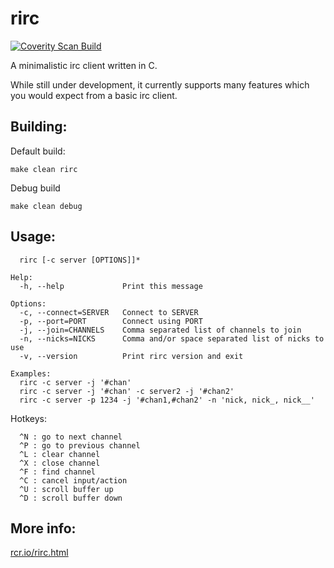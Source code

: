 # rirc
[![Coverity Scan Build](https://scan.coverity.com/projects/4940/badge.svg)](https://scan.coverity.com/projects/4940)

A minimalistic irc client written in C.

While still under development, it currently supports
many features which you would expect from a basic
irc client.

## Building:

Default build:
```
make clean rirc
```

Debug build
```
make clean debug
```

## Usage:
```
  rirc [-c server [OPTIONS]]*

Help:
  -h, --help             Print this message

Options:
  -c, --connect=SERVER   Connect to SERVER
  -p, --port=PORT        Connect using PORT
  -j, --join=CHANNELS    Comma separated list of channels to join
  -n, --nicks=NICKS      Comma and/or space separated list of nicks to use
  -v, --version          Print rirc version and exit

Examples:
  rirc -c server -j '#chan'
  rirc -c server -j '#chan' -c server2 -j '#chan2'
  rirc -c server -p 1234 -j '#chan1,#chan2' -n 'nick, nick_, nick__'
```

Hotkeys:
```
  ^N : go to next channel
  ^P : go to previous channel
  ^L : clear channel
  ^X : close channel
  ^F : find channel
  ^C : cancel input/action
  ^U : scroll buffer up
  ^D : scroll buffer down
```

## More info:
[rcr.io/rirc.html](http://rcr.io/rirc.html)
